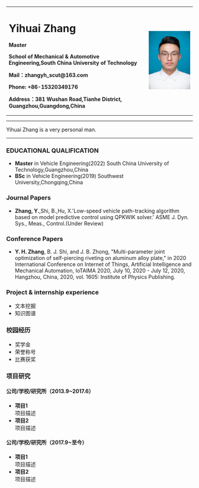 <div>
<table border="0">
  <tr>
    <td width="75%">
      <h1>Yihuai Zhang</h1>
      <p><b>Master</b></p>
      <p><b>School of Mechanical & Automotive Engineering,South China University of Technology</b></p>
      <p><b>Mail：zhangyh_scut@163.com</b></p>
      <p><b>Phone: +86-15320349176</b></p>
      <p><b>Address：381 Wushan Road,Tianhe District, Guangzhou,Guangdong,China</b></p>
    </td>
    <td width="25%">
      <img src="/yhzhang.jpg" width="100%">
    </td>
  </tr>
</table>
</div>


---

Yihuai Zhang is a very personal man.

---


### EDUCATIONAL QUALIFICATION
- **Master** in Vehicle Engineering(2022)
  South China University of Technology,Guangzhou,China
- **BSc** in Vehicle Engineering(2019)
  Southwest University,Chongqing,China

### Journal Papers
- **Zhang, Y.**,Shi, B.,Hu, X.'Low-speed vehicle path-tracking algorithm based on model predictive control using QPKWIK solver.' ASME J. Dyn. Sys., Meas., Control.(Under Review)

### Conference Papers
- **Y. H. Zhang**, B. J. Shi, and J. B. Zhong, "Multi-parameter joint optimization of self-piercing riveting on aluminum alloy plate," in 2020 International Conference on Internet of Things, Artificial Intelligence and Mechanical Automation, IoTAIMA 2020, July 10, 2020 - July 12, 2020, Hangzhou, China, 2020, vol. 1605: Institute of Physics Publishing.

### Project & internship experience
- 文本挖掘
- 知识图谱

### 校园经历
- 奖学金
- 荣誉称号
- 比赛获奖

### 项目研究
#### 公司/学校/研究所（2013.9~2017.6）
- **项目1**  
项目描述
- **项目2**  
项目描述

#### 公司/学校/研究所（2017.9~至今）
- **项目1**  
项目描述
- **项目2**  
项目描述
